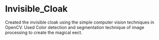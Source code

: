 # Invisible_Cloak
Created the invisible cloak using the simple computer vision techniques in OpenCV. Used Color detection and segmentation technique of image processing to create the magical eect.
